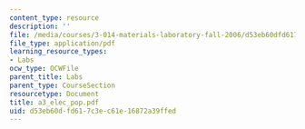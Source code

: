 ```yaml
---
content_type: resource
description: ''
file: /media/courses/3-014-materials-laboratory-fall-2006/d53eb60dfd617c3ec61e16872a39ffed_a3_elec_pop.pdf
file_type: application/pdf
learning_resource_types:
- Labs
ocw_type: OCWFile
parent_title: Labs
parent_type: CourseSection
resourcetype: Document
title: a3_elec_pop.pdf
uid: d53eb60d-fd61-7c3e-c61e-16872a39ffed
---
```

